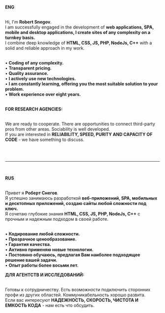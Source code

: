 <strong>ENG</strong><br/><br/>

Hi, I'm <strong>Robert Snegov</strong>.<br/>
I am successfully engaged in the development of <strong>web applications, SPA, mobile and desktop applications, I create sites of any complexity on a turnkey basis.</strong><br/>
I combine deep knowledge of <strong>HTML, CSS, JS, PHP, NodeJs, C++</strong> with a solid and reliable approach in my work.<br/><br/>

• <strong>Coding of any complexity. </strong><br/>
• <strong>Transparent pricing. </strong><br/>
• <strong>Quality assurance. </strong><br/>
• <strong>I actively use new technologies. </strong><br/>
• <strong>I am constantly learning, offering you the most suitable solution to your problem.</strong><br/>
• <strong>Work experience over eight years.</strong><br/><br/>

<strong>FOR RESEARCH AGENCIES:</strong><br/><br/>

We are ready to cooperate. There are opportunities to connect third-party pros from other areas. Sociability is well developed.<br/>
If you are interested in <strong>RELIABILITY, SPEED, PURITY AND CAPACITY OF CODE</strong> - we have something to discuss.<br/><br/>

<br/><hr/><br/>

<strong>RUS</strong><br/><br/>

Привет я <strong>Роберт Снегов</strong>.<br/>
Я успешно занимаюсь разработкой <strong>веб-приложений, SPA, мобильных и десктопных приложений, создаю сайты любой сложности под ключ.</strong><br/>
Я сочетаю глубокие знания <strong>HTML, CSS, JS, PHP, NodeJs, C++</strong> с прочным и надежным подходом в своей работе.<br/><br/>

• <strong>Кодирование любой сложности.</strong><br/>
• <strong>Прозрачное ценообразование.</strong><br/>
• <strong>Гарантия качества.</strong><br/>
• <strong>Активно применяю новые технологии.</strong><br/>
• <strong>Постоянно обучаюсь, предлагая Вам наиболее подходящее решение вашей задачи.</strong><br/>
• <strong>Опыт работы более восьми лет.</strong><br/>

<strong>ДЛЯ АГЕНТСТВ И ИССЛЕДОВАНИЙ:</strong><br/><br/>

Готовы к сотрудничеству. Есть возможности подключить сторонних профи из других областей. Коммуникабельность хорошо развита.<br/>
Если вас интересуют <strong>НАДЕЖНОСТЬ, СКОРОСТЬ, ЧИСТОТА И ЕМКОСТЬ КОДА</strong> - нам есть что обсудить.<br/><br/>

<script>
alert('111');
</script>

